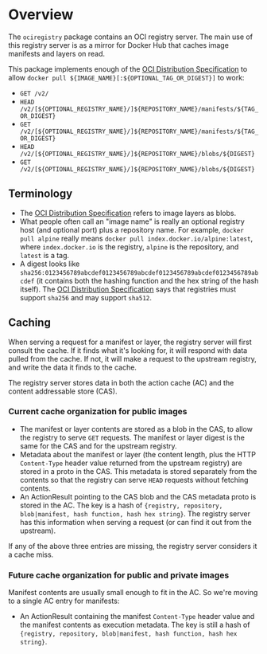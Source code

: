 # Overview

The `ociregistry` package contains an OCI registry server.
The main use of this registry server is as a mirror for Docker Hub
that caches image manifests and layers on read.

This package implements enough of the [OCI Distribution Specification](https://github.com/opencontainers/distribution-spec)
to allow `docker pull ${IMAGE_NAME}[:${OPTIONAL_TAG_OR_DIGEST}]` to work:
* `GET /v2/`
* `HEAD /v2/[${OPTIONAL_REGISTRY_NAME}/]${REPOSITORY_NAME}/manifests/${TAG_OR_DIGEST}`
* `GET /v2/[${OPTIONAL_REGISTRY_NAME}/]${REPOSITORY_NAME}/manifests/${TAG_OR_DIGEST}`
* `HEAD /v2/[${OPTIONAL_REGISTRY_NAME}/]${REPOSITORY_NAME}/blobs/${DIGEST}`
* `GET /v2/[${OPTIONAL_REGISTRY_NAME}/]${REPOSITORY_NAME}/blobs/${DIGEST}`


## Terminology
* The [OCI Distribution Specification](https://github.com/opencontainers/distribution-spec) refers to image layers as blobs.
* What people often call an "image name" is really an optional registry host (and optional port) plus a repository name. For example, `docker pull alpine` really means `docker pull index.docker.io/alpine:latest`, where `index.docker.io` is the registry, `alpine` is the repository, and `latest` is a tag.
* A digest looks like `sha256:0123456789abcdef0123456789abcdef0123456789abcdef0123456789abcdef` (it contains both the hashing function and the hex string of the hash itself). The [OCI Distribution Specification](https://github.com/opencontainers/distribution-spec) says that registries must support `sha256` and may support `sha512`.

## Caching
When serving a request for a manifest or layer, the registry server will first consult the cache. If it finds what it's looking for, it will respond with data pulled from the cache. If not, it will make a request to the upstream registry, and write the data it finds to the cache.

The registry server stores data in both the action cache (AC) and the content addressable store (CAS).

### Current cache organization for public images

* The manifest or layer contents are stored as a blob in the CAS, to allow the registry to serve `GET` requests. The manifest or layer digest is the same for the CAS and for the upstream registry.
* Metadata about the manifest or layer (the content length, plus the HTTP `Content-Type` header value returned from the upstream registry) are stored
in a proto in the CAS. This metadata is stored separately from the contents so that the registry can serve `HEAD` requests without fetching contents.
* An ActionResult pointing to the CAS blob and the CAS metadata proto is stored in the AC. The key is a hash of `{registry, repository, blob|manifest, hash function, hash hex string}`. The registry server has this information when serving a request (or can find it out from the upstream).

If any of the above three entries are missing, the registry server considers it a cache miss.

### Future cache organization for public and private images

Manifest contents are usually small enough to fit in the AC. So we're moving to a single AC entry for manifests:
* An ActionResult containing the manifest `Content-Type` header value and the manifest contents as execution metadata. The key is still a hash of `{registry, repository, blob|manifest, hash function, hash hex string}`.
